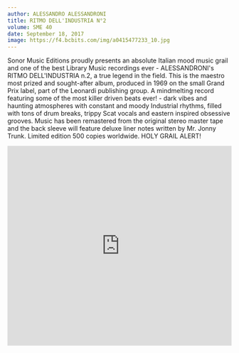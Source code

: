 ```yaml
---
author: ALESSANDRO ALESSANDRONI
title: RITMO DELL'INDUSTRIA N°2
volume: SME 40
date: September 18, 2017
image: https://f4.bcbits.com/img/a0415477233_10.jpg
---
```


Sonor Music Editions proudly presents an absolute Italian mood music grail and one of the best Library Music recordings ever - ALESSANDRONI's RITMO DELL'INDUSTRIA n.2, a true legend in the field. This is the maestro most prized and sought-after album, produced in 1969 on the small Grand Prix label, part of the Leonardi publishing group. A mindmelting record featuring some of the most killer driven beats ever! - dark vibes and haunting atmospheres with constant and moody Industrial rhythms, filled with tons of drum breaks, trippy Scat vocals and eastern inspired obsessive grooves. Music has been remastered from the original stereo master tape and the back sleeve will feature deluxe liner notes written by Mr. Jonny Trunk. Limited edition 500 copies worldwide. HOLY GRAIL ALERT!

<iframe width="100%" height="450" scrolling="no" frameborder="no" src="https://w.soundcloud.com/player/?url=https%3A//api.soundcloud.com/tracks/334206128&amp;color=ff5500&amp;auto_play=false&amp;hide_related=false&amp;show_comments=true&amp;show_user=true&amp;show_reposts=false&amp;visual=true"></iframe>